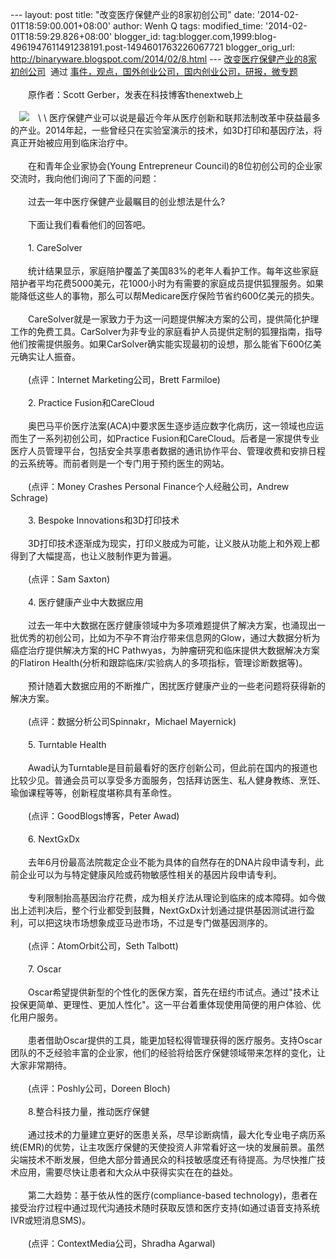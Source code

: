 --- layout: post title: "改变医疗保健产业的8家初创公司" date:
'2014-02-01T18:59:00.001+08:00' author: Wenh Q tags: modified\_time:
'2014-02-01T18:59:29.826+08:00' blogger\_id:
tag:blogger.com,1999:blog-4961947611491238191.post-1494601763226067721
blogger\_orig\_url: http://binaryware.blogspot.com/2014/02/8.html ---
[改变医疗保健产业的8家初创公司](http://www.kuailiyu.com/article/8115.html)  通过
[事件，观点，国外创业公司，国内创业公司，研报，微专题](http://www.kuailiyu.com/)\
\
　　原作者：Scott Gerber，发表在科技博客thenextweb上\
\
　![](https://images-blogger-opensocial.googleusercontent.com/gadgets/proxy?url=http%3A%2F%2Fwww.kuailiyu.com%2Fuploadfile%2F2014%2F0201%2F20140201110229123.png&container=blogger&gadget=a&rewriteMime=image%2F*)　\
\
医疗保健产业可以说是最近今年从医疗创新和联邦法制改革中获益最多的产业。2014年起，一些曾经只在实验室演示的技术，如3D打印和基因疗法，将真正开始被应用到临床治疗中。\
\
　　在和青年企业家协会(Young Entrepreneur
Council)的8位初创公司的企业家交流时，我向他们询问了下面的问题：\
\
　　过去一年中医疗保健产业最瞩目的创业想法是什么?\
\
　　下面让我们看看他们的回答吧。\
\
　　1. CareSolver\
\
　　统计结果显示，家庭陪护覆盖了美国83%的老年人看护工作。每年这些家庭陪护者平均花费5000美元，花1000小时为有需要的家庭成员提供狐狸服务。如果能降低这些人的事物，那么可以帮Medicare医疗保险节省约600亿美元的损失。\
\
　　CareSolver就是一家致力于为这一问题提供解决方案的公司，提供简化护理工作的免费工具。CarSolver为非专业的家庭看护人员提供定制的狐狸指南，指导他们按需提供服务。如果CarSolver确实能实现最初的设想，那么能省下600亿美元确实让人振奋。\
\
　　(点评：Internet Marketing公司，Brett Farmiloe)\
\
　　2. Practice Fusion和CareCloud\
\
　　奥巴马平价医疗法案(ACA)中要求医生逐步适应数字化病历，这一领域也应运而生了一系列初创公司，如Practice
Fusion和CareCloud。后者是一家提供专业医疗人员管理平台，包括安全共享患者数据的通讯协作平台、管理收费和安排日程的云系统等。而前者则是一个专门用于预约医生的网站。\
\
　　(点评：Money Crashes Personal Finance个人经融公司，Andrew Schrage)\
\
　　3. Bespoke Innovations和3D打印技术\
\
　　3D打印技术逐渐成为现实，打印义肢成为可能，让义肢从功能上和外观上都得到了大幅提高，也让义肢制作更为普遍。\
\
　　(点评：Sam Saxton)\
\
　　4. 医疗健康产业中大数据应用\
\
　　过去一年中大数据在医疗健康领域中为多项难题提供了解决方案，也涌现出一批优秀的初创公司，比如为不孕不育治疗带来信息网的Glow，通过大数据分析为癌症治疗提供解决方案的HC
Pathwyas，为肿瘤研究和临床提供大数据解决方案的Flatiron
Health(分析和跟踪临床/实验病人的多项指标，管理诊断数据等)。\
\
　　预计随着大数据应用的不断推广，困扰医疗健康产业的一些老问题将获得新的解决方案。\
\
　　(点评：数据分析公司Spinnakr，Michael Mayernick)\
\
　　5. Turntable Health\
\
　　Awad认为Turntable是目前最看好的医疗创新公司，但此前在国内的报道也比较少见。普通会员可以享受多方面服务，包括拜访医生、私人健身教练、烹饪、瑜伽课程等等，创新程度堪称具有革命性。\
\
　　(点评：GoodBlogs博客，Peter Awad)\
\
　　6. NextGxDx\
\
　　去年6月份最高法院裁定企业不能为具体的自然存在的DNA片段申请专利，此前企业可以为与特定健康风险或药物敏感性相关的基因片段申请专利。\
\
　　专利限制抬高基因治疗花费，成为相关疗法从理论到临床的成本障碍。如今做出上述判决后，整个行业都受到鼓舞，NextGxDx计划通过提供基因测试进行盈利，可以把这块市场想象成亚马逊市场，不过是专门做基因测序的。\
\
　　(点评：AtomOrbit公司，Seth Talbott)\
\
　　7. Oscar\
\
　　Oscar希望提供新型的个性化的医保方案，首先在纽约市试点。通过"技术让投保更简单、更理性、更加人性化"。这一平台着重体现使用简便的用户体验、优化用户服务。\
\
　　患者借助Oscar提供的工具，能更加轻松得管理获得的医疗服务。支持Oscar团队的不乏经验丰富的企业家，他们的经验将给医疗保健领域带来怎样的变化，让大家非常期待。\
\
　　(点评：Poshly公司，Doreen Bloch)\
\
　　8.整合科技力量，推动医疗保健\
\
　　通过技术的力量建立更好的医患关系，尽早诊断病情，最大化专业电子病历系统(EMR)的优势，让主攻医疗保健的天使投资人非常看好这一块的发展前景。虽然尖端技术不断发展，但绝大部分普通民众的科技敏感度还有待提高。为尽快推广技术应用，需要尽快让患者和大众从中获得实实在在的益处。\
\
　　第二大趋势：基于依从性的医疗(compliance-based
technology)，患者在接受治疗过程中通过现代沟通技术随时获取反馈和医疗支持(如通过语音支持系统IVR或短消息SMS)。\
\
　　(点评：ContextMedia公司，Shradha Agarwal)
